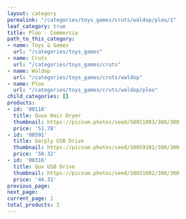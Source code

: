 ```yaml
---
layout: category
permalink: "/categories/toys_games/cruts/waldop/ploo/1"
leaf_category: true
title: Ploo - Commercia
path_to_this_category:
- name: Toys & Games
  url: "/categories/toys_games"
- name: Cruts
  url: "/categories/toys_games/cruts"
- name: Waldop
  url: "/categories/toys_games/cruts/waldop"
- name: Ploo
  url: "/categories/toys_games/cruts/waldop/ploo"
child_categories: []
products:
- id: '00118'
  title: Quux Hair Dryer
  thumbnail: https://picsum.photos/seed/S0011803/300/300
  price: '51.78'
- id: '00591'
  title: Garply USB Drive
  thumbnail: https://picsum.photos/seed/S0059101/300/300
  price: '50.32'
- id: '00316'
  title: Qux USB Drive
  thumbnail: https://picsum.photos/seed/S0031602/300/300
  price: '44.31'
previous_page: 
next_page: 
current_page: 1
total_products: 3
---
```

